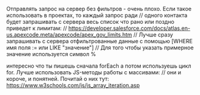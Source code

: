 Отправлять запрос на сервер без фильтров - очень плохо. Если такое использовать в проектах, то каждый запрос ради
    // одного контакта будет запрашивать с сервера весь список что рано или поздно приведет к лимитам:
    // https://developer.salesforce.com/docs/atlas.en-us.apexcode.meta/apexcode/apex_gov_limits.htm
    // Лучше сразу запрашивать с сервера отфильтрованные данные с помощью [WHERE имя поля := или LIKE "значение"]
    // Для того чтобы указать примерное значение используется символ %


интересно что ты пишешь сначала forEach а потом используешь цикл for. Лучше использовать JS-методы работы с массивами: 
    // они и короче, и понятней. Почитай о них тут: https://www.w3schools.com/js/js_array_iteration.asp
    
    
